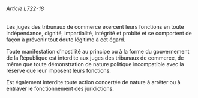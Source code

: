 ###### Article L722-18

Les juges des tribunaux de commerce exercent leurs fonctions en toute indépendance, dignité, impartialité, intégrité et probité et se comportent de façon à prévenir tout doute légitime à cet égard.

Toute manifestation d'hostilité au principe ou à la forme du gouvernement de la République est interdite aux juges des tribunaux de commerce, de même que toute démonstration de nature politique incompatible avec la réserve que leur imposent leurs fonctions.

Est également interdite toute action concertée de nature à arrêter ou à entraver le fonctionnement des juridictions.


